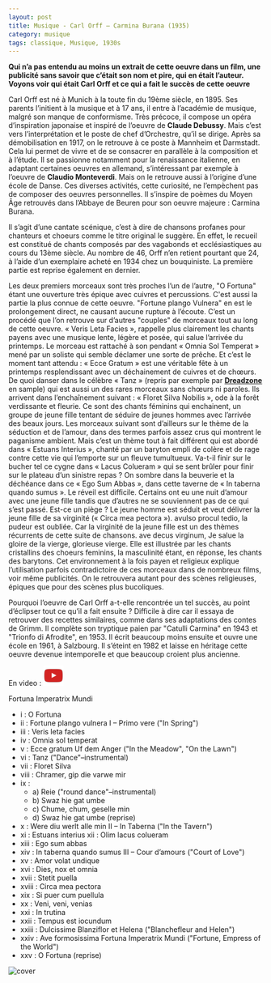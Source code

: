 ```yaml
---
layout: post
title: Musique - Carl Orff – Carmina Burana (1935)
category: musique
tags: classique, Musique, 1930s
---
```

**Qui n’a pas entendu au moins un extrait de cette oeuvre dans un film, une publicité sans savoir que c’était son nom et pire, qui en était l’auteur. Voyons voir qui était Carl Orff et ce qui a fait le succès de cette oeuvre**

Carl Orff est né à Munich à la toute fin du 19ème siècle, en 1895. Ses parents l’initient à la musique et à 17 ans, il entre à l’académie de musique, malgré son manque de conformisme. Très précoce, il compose un opéra d’inspiration japonaise et inspiré de l’oeuvre de **Claude Debussy**. Mais c’est vers l’interprétation et le poste de chef d’Orchestre, qu’il se dirige. Après sa démobilisation en 1917, on le retrouve à ce poste à Mannheim et Darmstadt. Cela lui permet de vivre et de se consacrer en parallèle à la composition et à l’étude. Il se passionne notamment pour la renaissance italienne, en adaptant certaines oeuvres en allemand, s’intéressant par exemple à l’oeuvre de **Claudio Monteverdi**. Mais on le retrouve aussi à l’origine d’une école de Danse. Ces diverses activités, cette curiosité, ne l’empèchent pas de composer des oeuvres personnelles. Il s’inspire de poèmes du Moyen Âge retrouvés dans l’Abbaye de Beuren pour son oeuvre majeure : Carmina Burana.

Il s’agit d’une cantate scénique, c’est à dire de chansons profanes pour chanteurs et choeurs comme le titre original le suggère. En effet, le recueil est constitué de chants composés par des vagabonds et ecclésiastiques au cours du 13ème siècle. Au nombre de 46, Orff n’en retient pourtant que 24, à l’aide d’un exemplaire acheté en 1934 chez un bouquiniste. La première partie est reprise également en dernier.

Les deux premiers morceaux sont très proches l’un de l’autre, "O Fortuna" étant une ouverture très épique avec cuivres et percussions. C'est aussi la partie la plus connue de cette oeuvre. "Fortune plango Vulnera" en est le prolongement direct, ne causant aucune rupture à l’écoute. C’est un procédé que l’on retrouve sur d’autres "couples" de morceaux tout au long de cette oeuvre. « Veris Leta Facies », rappelle plus clairement les chants payens avec une musique lente, légère et posée, qui salue l’arrivée du printemps. Le morceau est rattaché à son pendant « Omnia Sol Temperat » mené par un soliste qui semble déclamer une sorte de prêche. Et c’est le moment tant attendu : « Ecce Gratum » est une véritable fête à un printemps resplendissant avec un déchainement de cuivres et de chœurs. De quoi danser dans le célèbre « Tanz » (repris par exemple par <a title="Dreadzone – Second Light" href="http://hebdozic.wordpress.com/2008/12/28/dreadzone-second-light/">**Dreadzone**</a> en sample) qui est aussi un des rares morceaux sans chœurs ni paroles. Ils arrivent dans l’enchaînement suivant : « Floret Silva Nobilis », ode à la forêt verdissante et fleurie. Ce sont des chants féminins qui enchainent, un groupe de jeune fille tentant de séduire de jeunes hommes avec l’arrivée des beaux jours. Les morceaux suivant sont d’ailleurs sur le thème de la séduction et de l’amour, dans des termes parfois assez crus qui montrent le paganisme ambient. Mais c’est un thème tout à fait différent qui est abordé dans « Estuans Interius », chanté par un baryton empli de colère et de rage contre cette vie qui l’emporte sur un fleuve tumultueux. Va-t-il finir sur le bucher tel ce cygne dans « Lacus Colueram » qui se sent brûler pour finir sur le plateau d’un sinistre repas ? On sombre dans la beuverie et la déchéance dans ce « Ego Sum Abbas », dans cette taverne de « In taberna quando sumus ». Le réveil est difficile. Certains ont eu une nuit d’amour avec une jeune fille tandis que d’autres ne se souviennent pas de ce qui s’est passé. Est-ce un piège ? Le jeune homme est séduit et veut délivrer la jeune fille de sa virginité (« Circa mea pectora »). avulso procul tedio, la pudeur est oubliée. Car la virginité de la jeune fille est un des thèmes récurrents de cette suite de chansons. ave decus virginum, Je salue la gloire de la vierge, glorieuse vierge. Elle est illustrée par les chants cristallins des choeurs feminins, la masculinité étant, en réponse, les chants des barytons. Cet environnement à la fois payen et religieux explique l’utilisation parfois contradictoire de ces morceaux dans de nombreux films, voir même publicités. On le retrouvera autant pour des scènes religieuses, épiques que pour des scènes plus bucoliques.

Pourquoi l’oeuvre de Carl Orff a-t-elle rencontrée un tel succès, au point d’éclipser tout ce qu’il a fait ensuite ? Difficile à dire car il essaya de retrouver des recettes similaires, comme dans ses adaptations des contes de Grimm. Il complète son tryptique paien par "Catulli Carmina" en 1943 et "Trionfo di Afrodite", en 1953. Il écrit beaucoup moins ensuite et ouvre une école en 1961, à Salzbourg. Il s’éteint en 1982 et laisse en héritage cette oeuvre devenue intemporelle et que beaucoup croient plus ancienne.

En video : [![video](/images/youtube.png)](https://www.youtube.com/watch?v=MPjy55Y6hWU)

Fortuna Imperatrix Mundi
* i : O Fortuna 
* ii : Fortune plango vulnera I – Primo vere ("In Spring")
* iii : Veris leta facies
* iv : Omnia sol temperat
* v : Ecce gratum Uf dem Anger ("In the Meadow", "On the Lawn") 
* vi : Tanz ("Dance"–instrumental)
* vii : Floret Silva
* viii : Chramer, gip die varwe mir
* ix : 
	* a) Reie ("round dance"–instrumental)
	* b) Swaz hie gat umbe 
	* c) Chume, chum, geselle min 
	* d) Swaz hie gat umbe (reprise)
* x : Were diu werlt alle min II – In Taberna ("In the Tavern")
* xi : Estuans interius xii : Olim lacus colueram 
* xiii : Ego sum abbas 
* xiv : In taberna quando sumus III – Cour d’amours ("Court of Love") 
* xv : Amor volat undique 
* xvi : Dies, nox et omnia 
* xvii : Stetit puella 
* xviii : Circa mea pectora 
* xix : Si puer cum puellula 
* xx : Veni, veni, venias 
* xxi : In trutina 
* xxii : Tempus est iocundum 
* xxiii : Dulcissime Blanziflor et Helena ("Blanchefleur and Helen") 
* xxiv : Ave formosissima Fortuna Imperatrix Mundi ("Fortune, Empress of the World") 
* xxv : O Fortuna (reprise)

![cover](https://filedn.eu/llqi9IBxlYouGRXYG2xlROb/img/2010/carminaburana.jpg)
